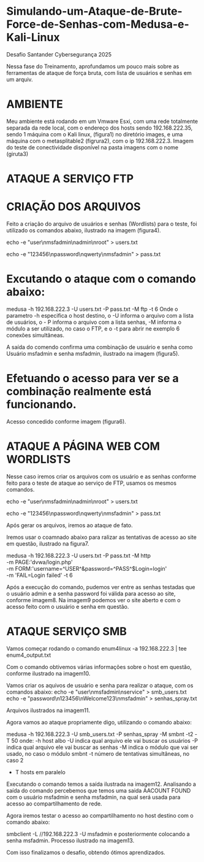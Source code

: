 # Simulando-um-Ataque-de-Brute-Force-de-Senhas-com-Medusa-e-Kali-Linux
Desafio Santander Cybersegurança 2025

Nessa fase do Treinamento, aprofundamos um pouco mais sobre as ferramentas de ataque de força bruta, com lista de usuários e senhas em um arquiv.

# AMBIENTE
Meu ambiente está rodando em um Vmware Esxi, com uma rede totalmente separada da rede local, com o endereço dos hosts sendo 192.168.222.35, sendo 1 máquina com o Kali linux, (figura1) no diretório images, e uma máquina com o metasplitable2 (figrura2), com o ip 192.168.222.3. Imagem do teste de conectividade disponível na pasta imagens com o nome (giruta3)

# ATAQUE A SERVIÇO FTP
# CRIAÇÃO DOS ARQUIVOS 
Feito a criação do arquivo de usuários e senhas (Wordlists) para o teste, foi utilizado os comandos abaixo, ilustrado na imagem (figura4).

echo -e "user\nmsfadmin\nadmin\nroot" > users.txt

echo -e "123456\npassword\nqwerty\nmsfadmin" > pass.txt

# Excutando o ataque com o comando abaixo:

medusa -h 192.168.222.3 -U users.txt -P pass.txt -M ftp -t 6
Onde o parametro -h especifica o host destino, o -U informa o arquivo com a lista de usuários, o - P informa o arquivo com a lista senhas, -M informa o módulo a ser utilizado, no caso o FTP, e o -t para abrir ne exemplo 6 conexões simultâneas.

A saída do comendo confirma uma combinação de usuário e senha como Usuário msfadmin e senha msfadmin, ilustrado na imagem (figura5).

# Efetuando o acesso para ver se a combinação realmente está funcionando.

Acesso concedido conforme imagem (figura6).

# ATAQUE A PÁGINA WEB COM WORDLISTS


Nesse caso iremos criar os arquivos com os usuário e as senhas conforme feito para o teste de ataque ao serviço de FTP, usamos os mesmos comandos.

echo -e "user\nmsfadmin\nadmin\nroot" > users.txt

echo -e "123456\npassword\nqwerty\nmsfadmin" > pass.txt

Após gerar os arquivos, iremos ao ataque de fato.

Iremos usar o coamnado abaixo para ralizar as tentativas de acesso ao site em questão, ilustrado na figura7.

medusa -h 192.168.222.3 -U users.txt -P pass.txt -M http \
-m PAGE:'dvwa/login.php' \
-m FORM:'username=^USER^&password=^PASS^$Login=login' \
-m 'FAIL=Login failed' -t 6

Após a execução do comando, pudemos ver entre as senhas testadas que o usuário admin e a senha password foi válida para acesso ao site, conforme imagem8.
Na imagem9 podemos ver o site aberto e com o acesso feito com o usuário e senha em questão.

# ATAQUE SERVIÇO SMB

Vamos começar rodando o comando enum4linux -a 192.168.222.3 | tee enum4_output.txt

Com o comando obtivemos várias informações sobre o host em questão, conforme ilustrado na imagem10.

Vamos criar os aquivos de usuário e senha para realizar o ataque, com os comandos abaixo:
  echo -e "user\nmsfadmin\nservice" > smb_users.txt
  echo -e "password\n123456\nWelcome123\nmsfadmin" > senhas_spray.txt

Arquivos ilustrados na imagem11.

Agora vamos ao ataque propriamente digo, utilizando o comando abaixo:

medusa -h 192.168.222.3 -U smb_users.txt -P senhas_spray -M smbnt -t2 -T 50 onde:
  -h host albo
  -U indica qual arquivo ele vai buscar os usuários
  -P indica qual arquivo ele vai buscar as senhas
  -M indica o módulo que vai ser usado, no caso o módulo smbnt
  -t número de tentativas simultâneas, no caso 2
  - T hosts em paralelo

Executando o comando temos a saída ilustrada na imagem12.
Analisando a saída do comando percebemos que temos uma saida AACOUNT FOUND com o usuário msfadmin e senha msfadmin, na qual será usada para acesso ao compartilhamento de rede.

Agora iremos testar o acesso ao compartilhamento no host destino com o comando abaixo:

smbclient -L //192.168.222.3 -U msfadmin e posteriormente colocando a senha msfadmin.
Processo ilustrado na imagem13.

Com isso finalizamos o desafio, obtendo ótimos aprendizados.
